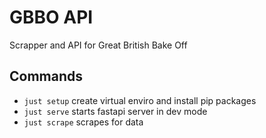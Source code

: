 # GBBO API

Scrapper and API for Great British Bake Off

## Commands

- `just setup` create virtual enviro and install pip packages
- `just serve` starts fastapi server in dev mode
- `just scrape` scrapes for data
